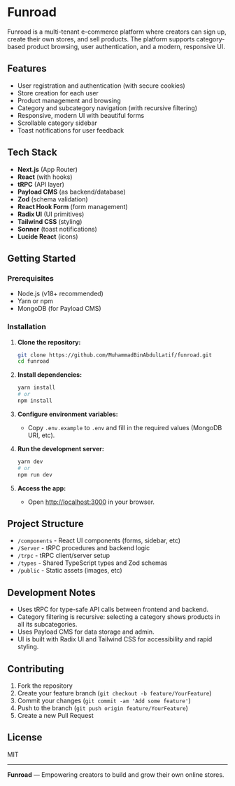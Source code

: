 # Funroad

Funroad is a multi-tenant e-commerce platform where creators can sign up, create their own stores, and sell products. The platform supports category-based product browsing, user authentication, and a modern, responsive UI.

## Features
- User registration and authentication (with secure cookies)
- Store creation for each user
- Product management and browsing
- Category and subcategory navigation (with recursive filtering)
- Responsive, modern UI with beautiful forms
- Scrollable category sidebar
- Toast notifications for user feedback

## Tech Stack
- **Next.js** (App Router)
- **React** (with hooks)
- **tRPC** (API layer)
- **Payload CMS** (as backend/database)
- **Zod** (schema validation)
- **React Hook Form** (form management)
- **Radix UI** (UI primitives)
- **Tailwind CSS** (styling)
- **Sonner** (toast notifications)
- **Lucide React** (icons)

## Getting Started

### Prerequisites
- Node.js (v18+ recommended)
- Yarn or npm
- MongoDB (for Payload CMS)

### Installation
1. **Clone the repository:**
   ```bash
   git clone https://github.com/MuhammadBinAbdulLatif/funroad.git
   cd funroad
   ```
2. **Install dependencies:**
   ```bash
   yarn install
   # or
   npm install
   ```
3. **Configure environment variables:**
   - Copy `.env.example` to `.env` and fill in the required values (MongoDB URI, etc).

4. **Run the development server:**
   ```bash
   yarn dev
   # or
   npm run dev
   ```
5. **Access the app:**
   - Open [http://localhost:3000](http://localhost:3000) in your browser.

## Project Structure
- `/components` - React UI components (forms, sidebar, etc)
- `/Server` - tRPC procedures and backend logic
- `/trpc` - tRPC client/server setup
- `/types` - Shared TypeScript types and Zod schemas
- `/public` - Static assets (images, etc)

## Development Notes
- Uses tRPC for type-safe API calls between frontend and backend.
- Category filtering is recursive: selecting a category shows products in all its subcategories.
- Uses Payload CMS for data storage and admin.
- UI is built with Radix UI and Tailwind CSS for accessibility and rapid styling.

## Contributing
1. Fork the repository
2. Create your feature branch (`git checkout -b feature/YourFeature`)
3. Commit your changes (`git commit -am 'Add some feature'`)
4. Push to the branch (`git push origin feature/YourFeature`)
5. Create a new Pull Request

## License
MIT

---

**Funroad** — Empowering creators to build and grow their own online stores.
